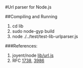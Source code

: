 #Url parser for Node.js

##Compiling and Running
1. cd lib
2. sudo node-gyp build
3. node ./../test/test-lib-urlparser.js

###References:
1. joyent/node [lib/url.js](https://github.com/joyent/node/blob/master/lib/url.js)
2. RFC [1738](https://tools.ietf.org/html/rfc1738), [3986](https://tools.ietf.org/html/rfc3986)

